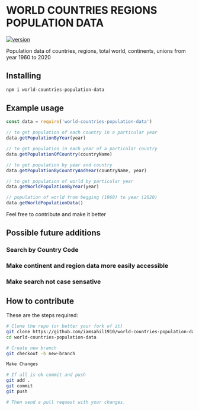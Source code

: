 #   WORLD COUNTRIES REGIONS POPULATION DATA

[![version](https://img.shields.io/npm/v/world-countries-population-data)](https://www.npmjs.com/package/world-countries-population-data)  

Population data of countries, regions, total world, continents, unions from year 1960 to 2020

## Installing

``` bash
npm i world-countries-population-data
```


## Example usage

``` javascript
const data = require('world-countries-population-data')

// to get population of each country in a particular year
data.getPopulationByYear(year)

// to get population in each year of a particular country
data.getPopulationOfCountry(countryName)

// to get population by year and country
data.getPopulationByCountryAndYear(countryName, year)

// to get population of world by particular year
data.getWorldPopulationByYear(year)

// population of world from begging (1960) to year (2020)
data.getWorldPopulationData()
```

Feel free to contribute and make it better

## Possible future additions

### Search by Country Code
### Make continent and region data more easily accessible
### Make search not case sensative


## How to contribute

These are the steps required:

``` bash
# Clone the repo (or better your fork of it)
git clone https://github.com/iamsahil1910/world-countries-population-data.git
cd world-countries-population-data

# Create new branch
git checkout -b new-branch

Make Changes

# If all is ok commit and push
git add .
git commit
git push

# Then send a pull request with your changes.
```
